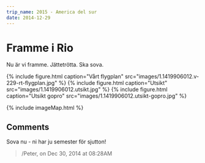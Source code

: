 ```yaml
---
trip_name: 2015 - America del sur
date: 2014-12-29
---
```


# Framme i Rio

Nu är vi framme.
Jättetrötta.
Ska sova.

{% include figure.html caption="Vårt flygplan" src="images/1.1419906012.v-229-rt-flygplan.jpg" %}
{% include figure.html caption="Utsikt" src="images/1.1419906012.utsikt.jpg" %}
{% include figure.html caption="Utsikt gopro" src="images/1.1419906012.utsikt-gopro.jpg" %}

{% include imageMap.html %}

## Comments

Sova nu - ni har ju semester för sjutton!
> /Peter, on Dec 30, 2014 at 08:28AM

